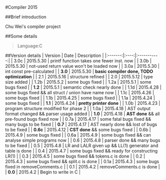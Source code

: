 #Compiler 2015

##Brief introduction

Chu Wei's compiler project

##Some details

>Language:C

##Version details
| Version | Date | Description |
|:-------:|:----:|:-----------:|
| 3.0c | 2015.5.30 | printf function takes one fewer inst. now |
| 3.0b | 2015.5.30 | not-used return value won't be loaded now |
| 3.0a | 2015.5.30 | int const pre-calculated |
| **3.0** | 2015.5.30 | **basic compiler done, TODO optimization** |
| 2.1 | 2015.5.16 | structure refined |
| 2.0 | 2015.5.12 | type size added |
| 1.2b | 2015.5.2 | some bugs fixed |
| 1.2a | 2015.5.1 | some bugs fixed |
| **1.2** | 2015.5.1 | semantic check nearly done |
| 1.1d | 2015.4.28 | some bugs fixed && all struct / union have name now |
| 1.1c | 2015.4.26 | some bugs fixed |
| 1.1b | 2015.4.25 | some bugs fixed |
| 1.1a | 2015.4.24 | some bugs fixed |
| **1.1** | 2015.4.24 | **pretty printer done** |
| 1.0b | 2015.4.23 | program structure modified for phase 2 |
| 1.0a | 2015.4.18 | AST output format changed && parser usage added |
| **1.0** | 2015.4.18 | **AST done** && all pre-found bugs fixed now |
| 0.7a | 2015.4.17 | some fatal bugs fixed && many bugs to be fixed |
| **0.7** | 2015.4.17 | AST nearly done && lost of bugs to be fixed |
| **0.6c** | 2015.4.12 | **CST done** && some bugs fixed |
| 0.6b | 2015.4.9 | some bugs fixed |
| 0.6a | 2015.4.9 | some bugs fixed && can analyse simple programs now |
| 0.6 | 2015.4.8 | parser done && many bugs to be fixed |
| 0.5 | 2015.4.8 | LR and LALR given up && LL(1) generator and table is done |
| 0.4 | 2015.4.7 | some bugs fixed && ready for constructing LR(1) |
| 0.3 | 2015.4.5 | some bugs fixed && tokens.c is done |
| 0.2 | 2015.4.3 | some bugs fixed && split.c is done |
| 0.1a | 2015.4.3 | some bugs fixed in removeComments.c |
| 0.1 | 2015.4.2 | removeComments.c is done |
| **0.0** | 2015.4.2 | Begin to write in C |
